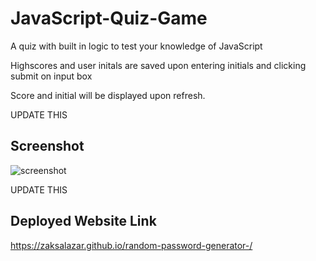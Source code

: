 # JavaScript-Quiz-Game
A quiz with built in logic to test your knowledge of JavaScript 

Highscores and user initals are saved upon entering initials and clicking submit on input box 

Score and initial will be displayed upon refresh. 

UPDATE THIS 
## Screenshot 
![screenshot](./assets/images/Screenshot.png)

UPDATE THIS 
## Deployed Website Link 
https://zaksalazar.github.io/random-password-generator-/